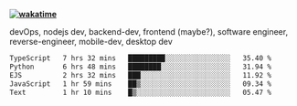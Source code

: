 **[![wakatime](https://wakatime.com/badge/user/87646243-158a-4241-a3cb-668e1fa2dbb8.svg)](https://wakatime.com/@87646243-158a-4241-a3cb-668e1fa2dbb8?style=plastic)**


devOps, nodejs dev, backend-dev, frontend (maybe?), software engineer, reverse-engineer, mobile-dev, desktop dev

<!--START_SECTION:waka-->

```txt
TypeScript   7 hrs 32 mins   █████████░░░░░░░░░░░░░░░░   35.40 %
Python       6 hrs 48 mins   ████████░░░░░░░░░░░░░░░░░   31.94 %
EJS          2 hrs 32 mins   ███░░░░░░░░░░░░░░░░░░░░░░   11.92 %
JavaScript   1 hr 59 mins    ██▒░░░░░░░░░░░░░░░░░░░░░░   09.34 %
Text         1 hr 10 mins    █▒░░░░░░░░░░░░░░░░░░░░░░░   05.47 %
```

<!--END_SECTION:waka-->
